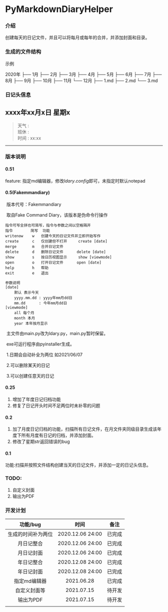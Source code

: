 # PyMarkdownDiaryHelper

### 介绍

创建每天的日记文件，并且可以将每月或每年的合并，并添加封面和目录。

### 生成的文件结构

示例

2020年
├── 1月
├── 2月
├── 3月
├── 4月
├── 5月
├── 6月
├── 7月
├── 8月
├── 9月
├── 10月
├── 11月
└── 12月
          ├── 1.md
          ├── 2.md
          └── 3.md

### 日记头信息

## xxxx年xx月x日	星期x
> 天气	:	
> 班休	:	
> 时间	:	xx:xx

***

### 版本说明

#### 0.51

feature:
    指定md编辑器，修改$ldary.config$即可，未指定时默认notepad

#### 0.5(Fakemmandiary)

​	版本代号：Fakemmandiary

​	取自Fake Command Diary，该版本是伪命令行操作

```
指令可写全拼也可简写，指令与参数之间以空格隔开
指令        简写  功能
writenow    w   创建今天的日记文件并立即开始写作
create      c   仅创建但不打开     create [date]
merge       m   合并日记文件   
delete      d   删除日记文件      delete [date]
show        s   按日历视图显示     show [viewmode]
open        o   打开日记文件      open [date]
help        h   帮助
exit        e   退出

参数说明
[date]  
    默认 表示今天
    yyyy.mm.dd : yyyy年mm月dd日
    mm.dd      : 今年mm月dd日
[viewmode]  
    all 每个月
    month 本月
    year 本年按月显示
```

​	主文件由main.py改为ldary.py，main.py暂时保留。

​	exe可运行程序由pyinstaller生成。

​	1.日期会自动补全为两位 如2021/06/07 

​	2.可以删除某天的日记 

​	3.可以创建任意天的日记

#### 0.25

1. 增加了年度日记归档功能
2. 修复了日记开头时间不足两位时未补零的问题

#### 0.2

1. 加了月度日记归档的功能，扫描所有日记文件，在月文件夹同级目录生成该年度下所有月度有日记的归档，并添加封面。 
2. 修改了星期str返回错误的bug

#### 0.1 

功能:扫描并按照文件结构创建当天的日记文件，并添加一定的日记头信息。

### TODO:

1. 自定义封面
2. 输出为PDF

### 开发计划

|      功能/bug      |       时间       |  备注  |
| :----------------: | :--------------: | :----: |
| 生成的时间补为两位 | 2020.12.06 24:00 | 已完成 |
|     月日记整合     | 2020.12.06 24:00 | 已完成 |
|     月日记封面     | 2020.12.06 24:00 | 已完成 |
|     年日记整合     | 2020.12.08 24:00 | 已完成 |
|     年日记封面     | 2020.12.08 24:00 | 已完成 |
|    指定md编辑器    |    2021.06.28    | 已完成 |
|    自定义封面等    |    2021.07.15    | 待开发 |
|    输出为PDF      |    2021.07.15    |  待开发 |
|                    |                  |        |
